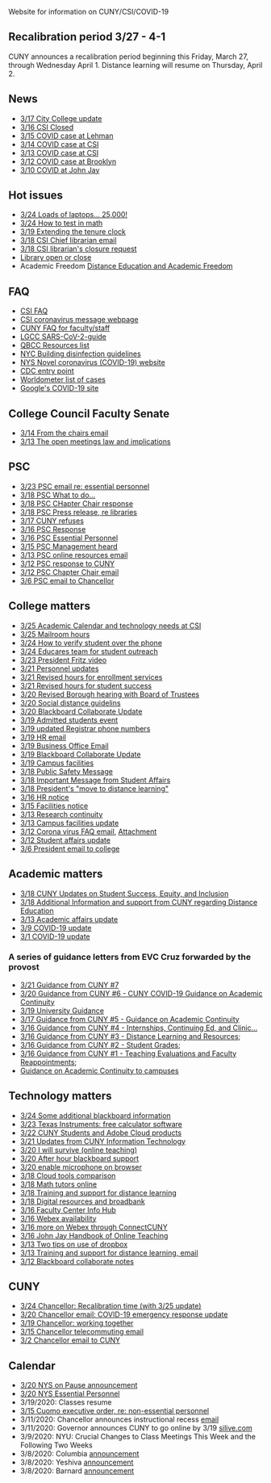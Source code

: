 Website for information on CUNY/CSI/COVID-19

## Recalibration period 3/27 - 4-1

CUNY announces a recalibration period beginning this Friday, March 27,
through Wednesday April 1. Distance learning will resume on Thursday, April 2.

## News

* [3/17 City College update](News/city-college-update-3-17)
* [3/16 CSI Closed](News/csi-closed-3-16)
* [3/15 COVID case at Lehman](News/covid-lehman-3-15)
* [3/14 COVID case at CSI](News/csi-positive-3-14)
* [3/13 COVID case at CSI](News/csi-positive-3-13)
* [3/12 COVID case at Brooklyn](News/brooklyn-covid-3-13)
* [3/10 COVID at John Jay](CUNY/3-10-john-jay)


## Hot issues

* [3/24 Loads of laptops... 25,000!](College/3-24-laptops)
* [3/24 How to  test in math](http://nogoodanswer.com)
* [3/19 Extending the tenure clock](https://oaa.osu.edu/tenure-track-faculty-extension-tenure-clock-due-covid-19)
* [3/18 CSI Chief librarian email](Issues/update-hrs-3-18)
* [3/18 CSI librarian's closure request](Issues/csi-library-request-3-18)
* [Library open or close](Issues/library)
* Academic Freedom [Distance Education and Academic Freedom](Issues/UFS-Academic-freedom-online-3-17)

## FAQ

* [CSI FAQ](FAQ/frequently-asked-questions)
* [CSI coronavirus message webpage](https://www.csi.cuny.edu/about-csi/president-leadership/office-president/presidential-communications/coronavirus-message)
* [CUNY FAQ for faculty/staff](https://www.cuny.edu/coronavirus/faq-for-faculty-and-staff/)
* [LGCC SARS-CoV-2-guide](http://guides.laguardia.edu/novel-coronavirus_novel-coronavirus-disease/outbreak-situation)
* [QBCC Resources list](https://www.qcc.cuny.edu/SocialSciences/ppecorino/CORONA-Virus-measures.html)
* [NYC Building disinfection guidelines](https://www1.nyc.gov/assets/doh/downloads/pdf/imm/disinfection-guidance-for-commercial-residential-covid19.pdf)
* [NYS Novel coronavirus (COVID-19) website](https://coronavirus.health.ny.gov/home)
* [CDC entry  point](https://www.cdc.gov/coronavirus/2019-nCoV/index.html)
* [Worldometer list of cases](https://www.worldometers.info/coronavirus/)
* [Google's COVID-19 site](https://www.google.com/covid19/)

## College Council Faculty Senate

* [3/14 From the chairs email](CCFS/from-the-chairs-3-14)
* [3/13 The open  meetings law and implications](CCFS/open-meetings-law)

## PSC

* [3/23 PSC email re:  essential personnel](PSC/3-23-essential-peeps)
* [3/18 PSC What to do...](PSC/3-18-what-to-do)
* [3/18 PSC CHapter Chair response](PSC/3-18-PSC-Chapter-chair-response-president)
* [3/18 PSC Press release, re libraries](PSC/PSC-press-release-3-18)
* [3/17 CUNY refuses](PSC/cuny-refuses-3-18)
* [3/16 PSC Response](PSC/PSC-responsee-3-16)
* [3/16 PSC Essential Personnel](PSC/essential-personnel-3-16)
* [3/15 PSC Management heard](PSC/management-heard-3-15)
* [3/13 PSC online resources email](PSC/online-teaching-resources-3-13)
* [3/12 PSC response to CUNY](PSC/response-CUNY-3-12)
* [3/12 PSC Chapter  Chair email](PSC/psc-chair-email-3-12)
* [3/6 PSC   email to Chancellor](PSC/letter-to-chancellor-3-6)

## College matters

* [3/25 Academic Calendar and technology needs at CSI](College/3-25-academic-calendar)
* [3/25 Mailroom hours](College/3-25-mailroom)
* [3/24 How to verify student over the phone](College/3-24-how-to-verify)
* [3/24 Educares team for student outreach](College/3-24-educare-team)
* [3/23 President Fritz video](https://www.dropbox.com/s/5n1sfn8pojfrzl6/President%20Fritz%20Address%20to%20College%203-23.mp4?dl=0)
* [3/21 Personnel updates](College/3-21-personnel-updates)
* [3/21 Revised hours for enrollment services](College/3-21-revised-hours-enrollment-services)
* [3/21 Revised hours for student success](College/3-21-revised-hours-student-success)
* [3/20 Revised Borough hearing with Board of Trustees](CUNY/3-20-revised-borough-hearing)
* [3/20 Social distance guidelins](College/3-20-social-distance)
* [3/20 Blackboard Collaborate Update](College/3-20-blackboard-collaborate)
* [3/19 Admitted students event](College/3-19-admitted-students)
* [3/19 updated Registrar phone numbers](College/registrar-numbers.docx)
* [3/19 HR email](College/3-19-HR)
* [3/19 Business Office Email](College/3-19-business-office-email)
* [3/19 Blackboard Collaborate Update](College/3-19-blackboard-collaborate)
* [3/19 Campus facilities](College/3-19-campus-facilities)
* [3/18 Public Safety Message](College/3-18-public-safety)
* [3/18 Important Message from Student Affairs](College/3-18-student-affairs)
* [3/18 President's "move to distance learning"](College/distance-learning-3-18)
* [3/16 HR notice](College/hr-email-3-16)
* [3/15 Facilities notice](College/facilities-3-15)
* [3/13 Research  continuity](College/research-continuity-3-13)
* [3/13 Campus facilities update](College/campus-facilities-3-13)
* [3/12 Corona virus   FAQ  email](College/faq-3-12), [Attachment](College/coronavirus-faq-3-12.pdf)
* [3/12 Student   affairs  update](College/student-affairs-3-12)
* [3/6 President email to college](College/president-email-3-6)

## Academic matters


* [3/18 CUNY Updates on Student Success, Equity, and Inclusion](AcademicAffairs/student-success-3-18)
* [3/18 Additional Information and support from CUNY regarding Distance Education](AcademicAffairs/distance-learning-3-18)
* [3/13 Academic affairs update](AcademicAffairs/update-3-13)
* [3/9 COVID-19 update](AcademicAffairs/update-3-9)
* [3/1 COVID-19 update](AcademicAffairs/update-3-1)

### A series of guidance letters from  EVC Cruz forwarded by the provost



* [3/21 Guidance from CUNY #7](CUNY/3-22-guidance-7)
* [3/20 Guidance from CUNY #6 - CUNY COVID-19 Guidance on Academic Continuity](CUNY/3-21-guidance-6)
* [3/19 University Guidance](https://www.cuny.edu/coronavirus/#employees)
* [3/17 Guidance from CUNY #5 - Guidance on Academic Continuity](CUNY/guidance-5-3-19)
* [3/16 Guidance from CUNY #4 - Internships, Continuing Ed, and Clinic...](AcademicAffairs/guidance4-3-16)
* [3/16 Guidance from CUNY #3 - Distance Learning and Resources](AcademicAffairs/guidance-3-3-16);
* [3/16 Guidance from CUNY #2 - Student Grades](AcademicAffairs/guidance-2-3-16);
* [3/16 Guidance from CUNY #1 - Teaching Evaluations and Faculty Reappointments](AcademicAffairs/guidance-1-3-16);
* [Guidance on Academic Continuity to campuses](https://www.cuny.edu/coronavirus/guidance-on-academic-continuity-to-campuses/)



## Technology matters

* [3/24 Some additional blackboard information](Technology/3-24-additional-blackboard)
* [3/23 Texas Instruments: free calculator software](Technology/3-23-texas-instruments)
* [3/22 CUNY  Students and Adobe Cloud products](Technology/3-22-CUNY-Adobe)
* [3/21 Updates from CUNY Information Technology](Technology/3-21-CUNY-CIO-email)
* [3/20 I will survive (online teaching)](https://www.youtube.com/watch?v=CCe5PaeAeew)
* [3/20 After hour blackboard support](Technology/3-20-afterhour-blackboard)
* [3/20 enable microphone on browser](Technology/enable-microphone.pdf)
* [3/18 Cloud tools comparison](Technology/CUNY_academic_cloud_tools_comparison.pdf)
* [3/18 Math tutors online](https://www.math.csi.cuny.edu/Students/Tutoring/)
* [3/18 Training and support for distance learning](Technology/Training-and-support-for-distance-learning.pdf)
* [3/18 Digital resources and broadbank ](Technology/digital-resources-broadband-3-18)
* [3/16 Faculty Center Info Hub](Technology/faculty-center-hub)
* [3/16 Webex availability](Technology/ConnectCUNY-Webex_QuickStart_13Mar2020.pdf)
* [3/16 more on Webex through ConnectCUNY](https://www.csi.cuny.edu/sites/default/files/pdf/technologysystems/pdf_doc/CUNY_WebEx.pdf)
* [3/16 John Jay Handbook of Online Teaching](http://www1.cuny.edu/sites/cunyufs/wp-content/uploads/sites/48/2020/03/handbook_online_teaching.pdf)
* [3/13 Two tips on use of dropbox](Technology/Two_tips_on_remote_learning.docx)
* [3/13 Training and support for distance learning, email](Technology/training-support-3-13)
* [3/12 Blackboard collaborate  notes](Technology/blackboard-collaborate-instruction-r-ferrando.pdf)


## CUNY

* [3/24 Chancellor: Recalibration time (with 3/25 update)](CUNY/3-24-recalibration)
* [3/20 Chancellor email: COVID-19 emergency response update](CUNY/3-20-chancellor-email)
* [3/19 Chancellor: working together](CUNY/3-19-chancellor-working-together)
* [3/15 Chancellor telecommuting email](CUNY/chancellor-3-15)
* [3/2 Chancellor email to CUNY](CUNY/chancellor-3-2)

## Calendar


* [3/20 NYS   on Pause announcement](News/3-20-NYS-on-Pause)
* [3/20 NYS Essential Personnel](https://www.governor.ny.gov/news/governor-cuomo-issues-guidance-essential-services-under-new-york-state-pause-executive-order)
* 3/19/2020: Classes resume
* [3/15 Cuomo executive order, re: non-essential personnel](https://opwdd.ny.gov/news_and_publications/news/non-essential-state-employees-who-work-new-york-city-rockland-westchester)
* 3/11/2020: Chancellor announces instructional recess [email](Calendar/chancellor-3-11-email)
* 3/11/2020: Governor announces CUNY to go online by 3/19 [silive.com](https://www.silive.com/coronavirus/2020/03/coronavirus-cuny-suny-classes-will-move-online.html)
* 3/9/2020:  NYU: Crucial Changes to Class Meetings This Week and the Following Two Weeks
* 3/8/2020: Columbia [announcement](https://preparedness.columbia.edu/news/update-covid-19-and-class-activity)
* 3/8/2020: Yeshiva [announcement](https://www.yu.edu/health-alert)
* 3/8/2020: Barnard [announcement](https://alert.barnard.edu/news/important-update-covid-19-and-class-cancellations-march-8-2020-staff)
